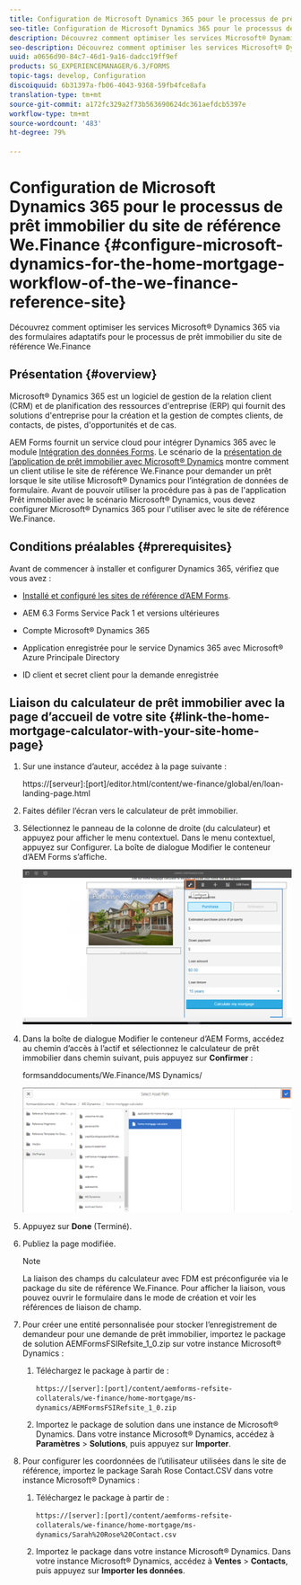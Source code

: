 ```yaml
---
title: Configuration de Microsoft Dynamics 365 pour le processus de prêt immobilier du site de référence We.Finance
seo-title: Configuration de Microsoft Dynamics 365 pour le processus de prêt immobilier du site de référence We.Finance
description: Découvrez comment optimiser les services Microsoft® Dynamics 365 via des formulaires adaptatifs pour le processus de prêt immobilier du site de référence We.Finance
seo-description: Découvrez comment optimiser les services Microsoft® Dynamics 365 via des formulaires adaptatifs pour le processus de prêt immobilier du site de référence We.Finance
uuid: a0656d90-84c7-46d1-9a16-dadcc19ff9ef
products: SG_EXPERIENCEMANAGER/6.3/FORMS
topic-tags: develop, Configuration
discoiquuid: 6b31397a-fb06-4043-9368-59fb4fce8afa
translation-type: tm+mt
source-git-commit: a172fc329a2f73b563690624dc361aefdcb5397e
workflow-type: tm+mt
source-wordcount: '483'
ht-degree: 79%

---
```



# Configuration de Microsoft Dynamics 365 pour le processus de prêt immobilier du site de référence We.Finance {#configure-microsoft-dynamics-for-the-home-mortgage-workflow-of-the-we-finance-reference-site}

Découvrez comment optimiser les services Microsoft® Dynamics 365 via des formulaires adaptatifs pour le processus de prêt immobilier du site de référence We.Finance

## Présentation {#overview}

Microsoft® Dynamics 365 est un logiciel de gestion de la relation client (CRM) et de planification des ressources d&#39;entreprise (ERP) qui fournit des solutions d&#39;entreprise pour la création et la gestion de comptes clients, de contacts, de pistes, d&#39;opportunités et de cas.

AEM Forms fournit un service cloud pour intégrer Dynamics 365 avec le module [Intégration des données Forms](/help/forms/using/data-integration.md). Le scénario de la [présentation de l’application de prêt immobilier avec Microsoft® Dynamics](/help/forms/using/finance-reference-site-walkthrough.md#home-mortgage-application-walkthrough-with-microsoft-dynamics) montre comment un client utilise le site de référence We.Finance pour demander un prêt lorsque le site utilise Microsoft® Dynamics pour l’intégration de données de formulaire. Avant de pouvoir utiliser la procédure pas à pas de l&#39;application Prêt immobilier avec le scénario Microsoft® Dynamics, vous devez configurer Microsoft® Dynamics 365 pour l&#39;utiliser avec le site de référence We.Finance.

## Conditions préalables {#prerequisites}

Avant de commencer à installer et configurer Dynamics 365, vérifiez que vous avez :

* [Installé et configuré les sites de référence d’AEM Forms](/help/forms/using/setup-reference-sites.md).

* AEM 6.3 Forms Service Pack 1 et versions ultérieures
* Compte Microsoft® Dynamics 365
* Application enregistrée pour le service Dynamics 365 avec Microsoft® Azure Principale Directory
* ID client et secret client pour la demande enregistrée

## Liaison du calculateur de prêt immobilier avec la page d’accueil de votre site {#link-the-home-mortgage-calculator-with-your-site-home-page}

1. Sur une instance d’auteur, accédez à la page suivante :

   https://[serveur]:[port]/editor.html/content/we-finance/global/en/loan-landing-page.html

1. Faites défiler l’écran vers le calculateur de prêt immobilier.
1. Sélectionnez le panneau de la colonne de droite (du calculateur) et appuyez pour afficher le menu contextuel. Dans le menu contextuel, appuyez sur Configurer. La boîte de dialogue Modifier le conteneur d’AEM Forms s’affiche.

   ![calculator configurgurepanel](assets/calculatorconfigurepanel.png)

1. Dans la boîte de dialogue Modifier le conteneur d’AEM Forms, accédez au chemin d’accès à l’actif et sélectionnez le calculateur de prêt immobilier dans chemin suivant, puis appuyez sur **Confirmer** :

   formsanddocuments/We.Finance/MS Dynamics/

   ![selectassetpath](assets/selectassetpath.png)

1. Appuyez sur **Done** (Terminé). 
1. Publiez la page modifiée.

   >[!NOTE]
   >
   >La liaison des champs du calculateur avec FDM est préconfigurée via le package du site de référence We.Finance. Pour afficher la liaison, vous pouvez ouvrir le formulaire dans le mode de création et voir les références de liaison de champ.

1. Pour créer une entité personnalisée pour stocker l’enregistrement de demandeur pour une demande de prêt immobilier, importez le package de solution AEMFormsFSIRefsite_1_0.zip sur votre instance Microsoft® Dynamics :

   1. Téléchargez le package à partir de :

      `https://[server]:[port]/content/aemforms-refsite-collaterals/we-finance/home-mortgage/ms-dynamics/AEMFormsFSIRefsite_1_0.zip`

   1. Importez le package de solution dans une instance de Microsoft® Dynamics. Dans votre instance Microsoft® Dynamics, accédez à **Paramètres** > **Solutions**, puis appuyez sur **Importer**.

1. Pour configurer les coordonnées de l’utilisateur utilisées dans le site de référence, importez le package Sarah Rose Contact.CSV dans votre instance Microsoft® Dynamics :

   1. Téléchargez le package à partir de :

      `https://[server]:[port]/content/aemforms-refsite-collaterals/we-finance/home-mortgage/ms-dynamics/Sarah%20Rose%20Contact.csv`

   1. Importez le package dans votre instance Microsoft® Dynamics. Dans votre instance Microsoft® Dynamics, accédez à **Ventes** > **Contacts**, puis appuyez sur **Importer les données**.

